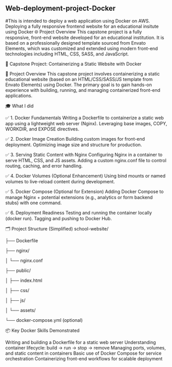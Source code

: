 ## Web-deployment-project-Docker
#This is intended to deploy a web application using Docker on AWS.
Deploying a fully responsive frontend website for an educational insitute using Docker
🌐 Project Overview 
This capstone project is a fully responsive, front-end website developed for an educational institution. It is based on a professionally designed template sourced from Envato Elements, which was customized and extended using modern front-end technologies including HTML, CSS, SASS, and JavaScript.

🐳 Capstone Project: Containerizing a Static Website with Docker

🧭 Project Overview 
This capstone project involves containerizing a static educational website (based on an HTML/CSS/SASS/JS template from Envato Elements) using Docker. The primary goal is to gain hands-on experience with building, running, and managing containerized front-end applications.

🎓 What I did

✅ 1. Docker Fundamentals Writing a Dockerfile to containerize a static web app using a lightweight web server (Nginx). Leveraging base images, COPY, WORKDIR, and EXPOSE directives.

✅ 2. Docker Image Creation Building custom images for front-end deployment. Optimizing image size and structure for production.

✅ 3. Serving Static Content with Nginx Configuring Nginx in a container to serve HTML, CSS, and JS assets. Adding a custom nginx.conf file to control routing, caching, and error handling.

✅ 4. Docker Volumes (Optional Enhancement) Using bind mounts or named volumes to live-reload content during development.

✅ 5. Docker Compose (Optional for Extension) Adding Docker Compose to manage Nginx + potential extensions (e.g., analytics or form backend stubs) with one command.

✅ 6. Deployment Readiness Testing and running the container locally (docker run). Tagging and pushing to Docker Hub.

🗂️ Project Structure (Simplified) school-website/

├── Dockerfile

├── nginx/

│ └── nginx.conf

├── public/

│ ├── index.html

│ ├── css/

│ ├── js/

│ └── assets/

└── docker-compose.yml (optional)

📦 Key Docker Skills Demonstrated

Writing and building a Dockerfile for a static web server
Understanding container lifecycle: build → run → stop → remove
Managing ports, volumes, and static content in containers
Basic use of Docker Compose for service orchestration
Containerizing front-end workflows for scalable deployment
